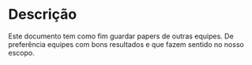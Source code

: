 # Descrição

Este documento tem como fim guardar papers de outras equipes. De preferência equipes com bons resultados e que fazem sentido no nosso escopo.